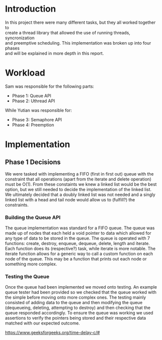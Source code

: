 # Introduction
In this project there were many different tasks, but they all worked together to  
create a thread library that allowed the use of running threads, syncronization  
and preemptive scheduling. This implementation was broken up into four phases  
and will be explained in more depth in this report.  

# Workload
Sam was responsible for the following parts:
* Phase 1: Queue API
* Phase 2: Uthread API

While Yutian was responsible for:
* Phase 3: Semaphore API
* Phase 4: Preemption

# Implementation  
## Phase 1 Decisions
We were tasked with implementing a FIFO (first in first out) queue with the 
constraint that all operations (apart from the iterate and delete operation) 
must be O(1). From these constaints we knew a linked list would be the best 
option, but we still needed to decide the implementation of the linked list. We
ultimately decided that a doubly linked list was not needed and a singly linked
list with a head and tail node would allow us to (fulfill?) the constraints.

### Building the Queue API 
The queue implementation was standard for a FIFO queue. The queue was made up of
nodes that each held a void pointer to data which allowed for any type of data 
to be stored in the queue. The queue is operated with 7 functions: create, 
destroy, enqueue, dequeue, delete, length and iterate. Each function does its 
(respective?) task, while iterate is more notable. The iterate function allows 
for a generic way to call a custom function on each node of the queue. This may
be a function that prints out each node or something more complex.

### Testing the Queue
Once the queue had been implemented we moved onto testing. An example queue 
tester had been provided so we checked that the queue worked with the simple 
before moving onto more complex ones. The testing mainly consisted of adding 
data to the queue and then modifying the queue (dequeueing, deleting, attempting
to destroy) and then checking that the queue responded accordingly. To ensure 
the queue was working we used assertions to verify the pointers being stored and
their respective data matched with our expected outcome.





https://www.geeksforgeeks.org/time-delay-c/#